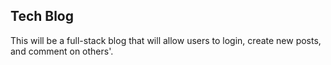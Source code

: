 ## Tech Blog

This will be a full-stack blog that will allow users to login, create new posts, and comment on others'.